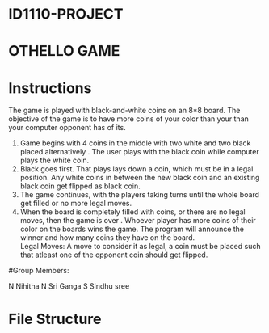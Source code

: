 # ID1110-PROJECT

# OTHELLO GAME

# Instructions
The game is played with black-and-white coins on an 8*8 board. The objective of the game is to have more coins of your color than your than your computer opponent has of its.
  1. Game begins with 4 coins in the middle with two white and two black placed alternatively . The user plays with the black coin while computer plays the white coin.
  2. Black goes first. That plays lays down a coin, which must be in a legal position. Any white coins in between the new black coin and an existing black coin get flipped as black coin.
  3. The game continues, with the players taking turns until the whole board get filled or no more legal moves.
  4. When the board is completely filled with coins, or there are no legal moves, then the game is over . Whoever player has more coins of their color on the boards wins the game. The program will announce the winner and how many coins they have on the board.<br>
Legal Moves:
   A move to consider it as legal, a coin must be placed such that atleast one of the opponent coin should get flipped.

#Group Members:

N Nihitha
N Sri Ganga
S Sindhu sree

# File Structure
